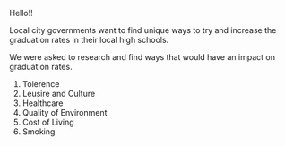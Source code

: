Hello!!

Local city governments want to find unique ways to try and increase the graduation rates in their local high schools.

We were asked to research and find ways that would have an impact on graduation rates.

1. Tolerence
2. Leusire and Culture
3. Healthcare
4. Quality of Environment 
5. Cost of Living
6. Smoking
